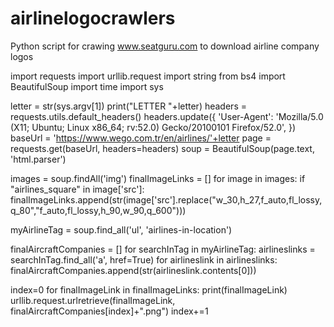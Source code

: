 # airlinelogocrawlers
Python script for crawing www.seatguru.com to download airline company logos





import requests
import urllib.request
import string
from bs4 import BeautifulSoup
import time
import sys

letter = str(sys.argv[1])
print("LETTER "+letter)
headers = requests.utils.default_headers()
headers.update({
    'User-Agent': 'Mozilla/5.0 (X11; Ubuntu; Linux x86_64; rv:52.0) Gecko/20100101 Firefox/52.0',
})
baseUrl = 'https://www.wego.com.tr/en/airlines/'+letter
page = requests.get(baseUrl, headers=headers)
soup = BeautifulSoup(page.text, 'html.parser')


images = soup.findAll('img')
finalImageLinks = []
for image in images:
  if "airlines_square" in image['src']:
    finalImageLinks.append(str(image['src'].replace("w_30,h_27,f_auto,fl_lossy,q_80","f_auto,fl_lossy,h_90,w_90,q_600")))
  
myAirlineTag = soup.find_all('ul', 'airlines-in-location')

finalAircraftCompanies = []
for searchInTag in myAirlineTag:
  airlineslinks = searchInTag.find_all('a', href=True)
  for airlineslink in airlineslinks: 
    finalAircraftCompanies.append(str(airlineslink.contents[0]))


index=0
for finalImageLink in finalImageLinks:
  print(finalImageLink)
  urllib.request.urlretrieve(finalImageLink, finalAircraftCompanies[index]+".png")
  index+=1
